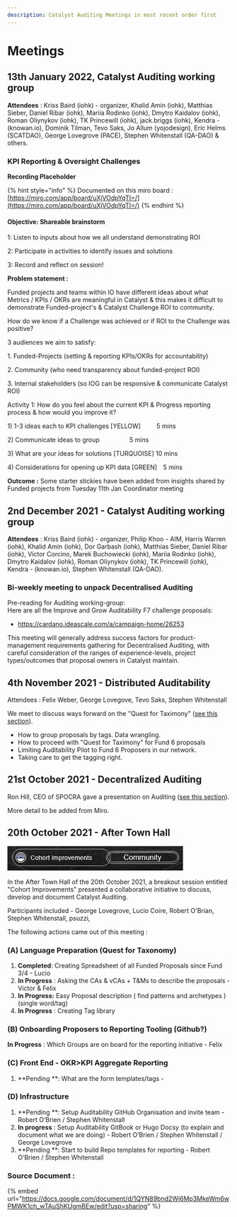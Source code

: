 ```yaml
---
description: Catalyst Auditing Meetings in most recent order first
---
```


# Meetings

## 13th January 2022, Catalyst Auditing working group

**Attendees** : Kriss Baird (iohk) - organizer, Khalid Amin (iohk), Matthias Sieber, Daniel Ribar (iohk), Mariia Rodinko (iohk), Dmytro Kaidalov (iohk), Roman Oliynykov (iohk), TK Princewill (iohk), jack.briggs (iohk), Kendra - (knowan.io), Dominik Tilman, Tevo Saks, Jo Allum (yojodesign), Eric Helms (SCATDAO), George Lovegrove (PACE), Stephen Whitenstall (QA-DAO) & others.

### KPI Reporting & Oversight Challenges

**Recording Placeholder**

{% hint style="info" %}
Documented on this miro board : [https://miro.com/app/board/uXjVOdpYqTI=/](https://miro.com/app/board/uXjVOdpYqTI=/)
{% endhint %}

#### Objective: Shareable brainstorm

1: Listen to inputs about how we all understand demonstrating ROI

2: Participate in activities to identify issues and solutions

3: Record and reflect on session!

**Problem statement :**&#x20;

Funded projects and teams within IO have different ideas about what Metrics / KPIs / OKRs are meaningful in Catalyst & this makes it difficult to demonstrate Funded-project's & Catalyst Challenge ROI to community.&#x20;

How do we know if a Challenge was achieved or if ROI to the Challenge was positive?&#x20;

3 audiences we aim to satisfy:&#x20;

1\. Funded-Projects (setting & reporting KPIs/OKRs for accountability)&#x20;

2\. Community (who need transparency about funded-project ROI)&#x20;

3\. Internal stakeholders (so IOG can be responsive & communicate Catalyst ROI)

Activity 1: How do you feel about the current KPI & Progress reporting process & how would you improve it?&#x20;

1\) 1-3 ideas each to KPI challenges \[YELLOW]    5 mins

2\) Communicate ideas to group       5 mins

3\) What are your ideas for solutions \[TURQUOISE] 10 mins

4\) Considerations for opening up KPI data \[GREEN] 5 mins&#x20;

**Outcome :** Some starter stickies have been added from insights shared by Funded projects from Tuesday 11th Jan Coordinator meeting







##

## 2nd December 2021 - Catalyst Auditing working group

**Attendees** : Kriss Baird (iohk) - organizer, Philip Khoo - AIM, Harris Warren (iohk), Khalid Amin (iohk), Dor Garbash (iohk), Matthias Sieber, Daniel Ribar (iohk), Victor Corcino, Marek Buchowiecki (iohk), Mariia Rodinko (iohk), Dmytro Kaidalov (iohk), Roman Oliynykov (iohk), TK Princewill (iohk), Kendra - (knowan.io), Stephen Whitenstall (QA-DAO).

### Bi-weekly meeting to unpack Decentralised Auditing

Pre-reading for Auditing working-group:\
Here are all the Improve and Grow Auditability F7 challenge proposals:

* https://cardano.ideascale.com/a/campaign-home/26253

This meeting will generally address success factors for product-management requirements gathering for Decentralised Auditing, with careful consideration of the ranges of experience-levels, project types/outcomes that proposal owners in Catalyst maintain.

## 4th November 2021 - Distributed Auditability

Attendees : Felix Weber, George Lovegove, Tevo Saks, Stephen Whitenstall

We meet to discuss ways forward on the "Quest for Taximony" ([see this section](quest-for-taxonomy.md)).

* How to group proposals by tags. Data wrangling.
* How to proceed with "Quest for Taximony" for Fund 6 proposals
* Limiting Auditability Pilot to Fund 6 Proposers in our network.
* Taking care to get the tagging right.

## 21st October 2021 - Decentralized Auditing

Ron Hill, CEO of SPOCRA gave a presentation on Auditing ([see this section](audit-presentation.md#presentation)).

More detail to be added from Miro.

## 20th October 2021 - After Town Hall

![Cohort Improvements - Community](<../.gitbook/assets/2021-10-26 (14).png>)

In the After Town Hall of the 20th October 2021, a breakout session entitled "Cohort Improvements" presented a collaborative initiative to discuss, develop and document Catalyst Auditing.

Participants included - George Lovegrove, Lucio Coire, Robert O'Brian, Stephen Whitenstall, psuzzi,

The following actions came out of this meeting :

### (A) Language Preparation (Quest for Taxonomy) <a href="#docs-internal-guid-1cfd680d-7fff-fd81-7678-dcc4c22463c3" id="docs-internal-guid-1cfd680d-7fff-fd81-7678-dcc4c22463c3"></a>

1. **Completed**: Creating Spreadsheet of all Funded Proposals since Fund 3/4 - Lucio
2. **In Progress** : Asking the CAs & vCAs + T\&Ms to describe the proposals - Victor & Felix
3. **In Progress:** Easy Proposal description ( find patterns and archetypes ) (single word/tag)
4. **In Progress** : Creating Tag library

### (B) Onboarding Proposers to Reporting Tooling (Github?)

**In Progress** : Which Groups are on board for the reporting initiative - Felix

### (C) Front End - OKR>KPI Aggregate Reporting

1. \*\*Pending \*\*: What are the form templates/tags -

### (D) Infrastructure

1. \*\*Pending \*\*: Setup Auditability GitHub Organisation and invite team - Robert O’Brien / Stephen Whitenstall
2. **In progress** : Setup Auditability GitBook or Hugo Docsy (to explain and document what we are doing) - Robert O’Brien / Stephen Whitenstall / George Lovegrove
3. \*\*Pending \*\*: Start to build Repo templates for reporting - Robert O’Brien / Stephen Whitenstall

### Source Document :

{% embed url="https://docs.google.com/document/d/1QYN89bnd2Wi6Mp3MkeWm6wPMWK1ch_wTAuShKUgmBEw/edit?usp=sharing" %}
